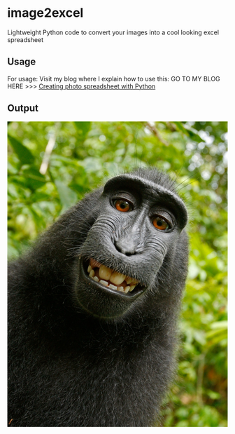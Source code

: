 # image2excel
Lightweight Python code to convert your images into a cool looking excel spreadsheet

## Usage
For usage: Visit my blog where I explain how to use this:
GO TO MY BLOG HERE >>> [Creating photo spreadsheet with Python](https://vulcancoder.com/2019/11/02/how-to-create-a-photo-excel-spreadsheet-in-python/)

## Output
![output](photo.jpg "Zoomed out Excel Spreadsheet")